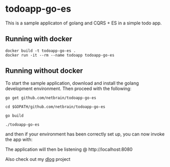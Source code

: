# todoapp-go-es

This is a sample applicaton of golang and CQRS + ES in a simple todo app. 

## Running with docker

```
docker build -t todoapp-go-es .
docker run -it --rm --name todoapp todoapp-go-es
```

## Running without docker

To start the sample application, download and install the golang development environment. Then proceed with the following:

```
go get github.com/netbrain/todoapp-go-es

cd $GOPATH/github.com/netbrain/todoapp-go-es

go build

./todoapp-go-es
```
and then if your environment has been correctly set up, you can now invoke the app with: 

The application will then be listening @ http://localhost:8080


Also check out my [dlog](http://github.com/netbrain/dlog) project
